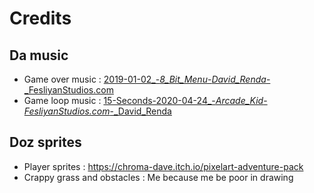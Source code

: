 # Credits

## Da music
* Game over music : [2019-01-02_-_8_Bit_Menu_-_David_Renda_-_FesliyanStudios.com](https://www.fesliyanstudios.com/royalty-free-music/download/pwned/290)
* Game loop music : [15-Seconds-2020-04-24_-_Arcade_Kid_-_FesliyanStudios.com_-_David_Renda](https://www.fesliyanstudios.com/royalty-free-music/download/8-bit-adventure/2282)

## Doz sprites 
* Player sprites : https://chroma-dave.itch.io/pixelart-adventure-pack
* Crappy grass and obstacles : Me because me be poor in drawing